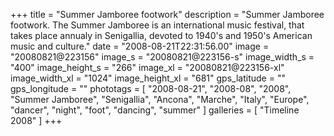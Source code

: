 +++
title = "Summer Jamboree footwork"
description = "Summer Jamboree footwork. The Summer Jamboree is an international music festival, that takes place annualy in Senigallia, devoted to 1940's and 1950's American music and culture."
date = "2008-08-21T22:31:56.00"
image = "20080821@223156"
image_s = "20080821@223156-s"
image_width_s = "400"
image_height_s = "266"
image_xl = "20080821@223156-xl"
image_width_xl = "1024"
image_height_xl = "681"
gps_latitude = ""
gps_longitude = ""
phototags = [ "2008-08-21", "2008-08", "2008", "Summer Jamboree", "Senigallia", "Ancona", "Marche", "Italy", "Europe", "dancer", "night", "foot", "dancing", "summer" ]
galleries = [ "Timeline 2008" ]
+++
